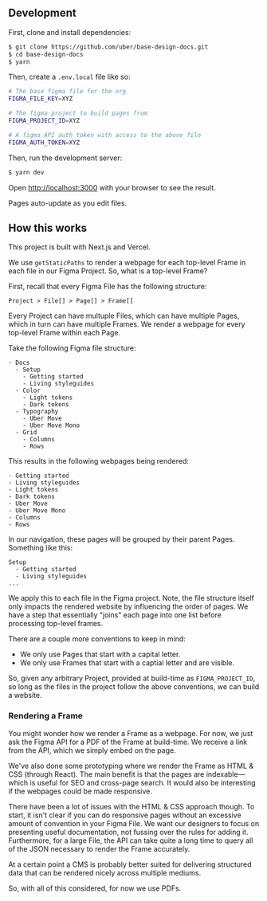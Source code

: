 ## Development

First, clone and install dependencies:

```bash
$ git clone https://github.com/uber/base-design-docs.git
$ cd base-design-docs
$ yarn
```

Then, create a `.env.local` file like so:

```bash
# The base figma file for the org
FIGMA_FILE_KEY=XYZ

# The figma project to build pages from
FIGMA_PROJECT_ID=XYZ

# A figma API auth token with access to the above file
FIGMA_AUTH_TOKEN=XYZ
```

Then, run the development server:

```bash
$ yarn dev
```

Open [http://localhost:3000](http://localhost:3000) with your browser to see the result.

Pages auto-update as you edit files.

## How this works

This project is built with Next.js and Vercel.

We use `getStaticPaths` to render a webpage for each top-level Frame in each file in our Figma Project. So, what is a top-level Frame?

First, recall that every Figma File has the following structure:

```
Project > File[] > Page[] > Frame[]
```

Every Project can have multuple Files, which can have multiple Pages, which in turn can have multiple Frames. We render a webpage for every top-level Frame within each Page.

Take the following Figma file structure:

```
- Docs
  - Setup
    - Getting started
    - Living styleguides
  - Color
    - Light tokens
    - Dark tokens
  - Typography
    - Uber Move
    - Uber Move Mono
  - Grid
    - Columns
    - Rows
```

This results in the following webpages being rendered:

```
- Getting started
- Living styleguides
- Light tokens
- Dark tokens
- Uber Move
- Uber Move Mono
- Columns
- Rows
```

In our navigation, these pages will be grouped by their parent Pages. Something like this:

```
Setup
  - Getting started
  - Living styleguides
...
```

We apply this to each file in the Figma project. Note, the file structure itself only impacts the rendered website by influencing the order of pages. We have a step that essentially "joins" each page into one list before processing top-level frames.

There are a couple more conventions to keep in mind:

- We only use Pages that start with a capital letter.
- We only use Frames that start with a captial letter and are visible.

So, given any arbitrary Project, provided at build-time as `FIGMA_PROJECT_ID`, so long as the files in the project follow the above conventions, we can build a website.

### Rendering a Frame

You might wonder how we render a Frame as a webpage. For now, we just ask the Figma API for a PDF of the Frame at build-time. We receive a link from the API, which we simply embed on the page.

We've also done some prototyping where we render the Frame as HTML & CSS (through React). The main benefit is that the pages are indexable— which is useful for SEO and cross-page search. It would also be interesting if the webpages could be made responsive.

There have been a lot of issues with the HTML & CSS approach though. To start, it isn't clear if you can do responsive pages without an excessive amount of convention in your Figma File. We want our designers to focus on presenting useful documentation, not fussing over the rules for adding it. Furthermore, for a large File, the API can take quite a long time to query all of the JSON necessary to render the Frame accurately.

At a certain point a CMS is probably better suited for delivering structured data that can be rendered nicely across multiple mediums.

So, with all of this considered, for now we use PDFs.
